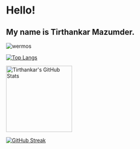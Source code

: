 # Hello!
## My name is Tirthankar Mazumder.
<p align="left"> <img src="https://komarev.com/ghpvc/?username=wermos" alt="wermos" /> </p>
 
[![Top Langs](https://github-readme-stats.vercel.app/api/top-langs/?username=wermos&layout=compact&theme=tokyonight)](https://github.com/wermos/github-readme-stats)
<!--Make yourself at [home](https://prateekgargx.github.io/ "Under construction")-->
 

<div class="row">
  <img alt="Tirthankar's GitHub Stats" src="https://github-readme-stats.vercel.app/api?username=wermos&count_private=true&show_icons=true&theme=tokyonight" height="180">
</div>

[![GitHub Streak](http://github-readme-streak-stats.herokuapp.com?user=wermos&theme=tokyonight&date_format=M%20j%5B%2C%20Y%5D)](https://git.io/streak-stats)
<!---
You can make your own card by following instructions at: https://github.com/anuraghazra/github-readme-stats
--->
